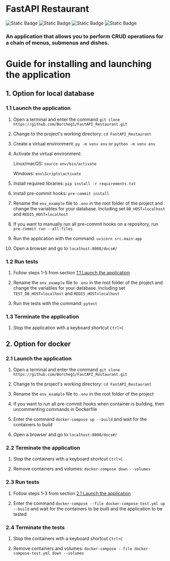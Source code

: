 # FastAPI Restaurant
![Static Badge](https://img.shields.io/badge/Python-3.11-blue)
![Static Badge](https://img.shields.io/badge/FastAPI-red)
![Static Badge](https://img.shields.io/badge/Database-PostgreSQL-ygreen)
![Static Badge](https://img.shields.io/badge/ORM-SQLAlchemy-orange)

### An application that allows you to perform CRUD operations for a chain of menus, submenus and dishes.

# Guide for installing and launching the application
## 1. Option for local database


### **1.1 Launch the application**

1. Open a terminal and enter the command
`git clone https://github.com/Borcheg1/FastAPI_Restaurant.git`

2. Change to the project's working directory:
`cd FastAPI_Restaurant`

3. Create a virtual environment:
`py -m venv env` or `python -m venv env`

4. Activate the virtual environment:

    Linux/macOS: `source env/bin/activate`

    Windows: `env\Scripts\activate`

5. Install required libraries:
`pip install -r requirements.txt`

6. Install pre-commit hooks:
`pre-commit install`

7. Rename the `env_example` file to `.env` in the root folder of the project and change the
variables for your database. Including set `DB_HOST=localhost` and `REDIS_HOST=localhost`

8. If you want to manually run all pre-commit hooks on a repository, run `pre-commit run --all-files`

9. Run the application with the command:
`uvicorn src.main:app`

10. Open a browser and go to `localhost:8000/docs#/`

### **1.2 Run tests**

1. Follow steps 1-5 from section [1.1 Launch the application](#11-launch-the-application)

2. Rename the `env_example` file to `.env` in the root folder of the project and change the
variables for your database. Including set `TEST_DB_HOST=localhost` and `REDIS_HOST=localhost`

3. Run the tests with the command:
`pytest`

### **1.3 Terminate the application**

1. Stop the application with a keyboard shortcut `Ctrl+C`


## 2. Option for docker

### **2.1 Launch the application**

1. Open a terminal and enter the command
`git clone https://github.com/Borcheg1/FastAPI_Restaurant.git`

2. Change to the project's working directory:
`cd FastAPI_Restaurant`

3. Rename the `env_example` file to `.env` in the root folder of the project

4. If you want to run all pre-commit hooks when container is building, then uncommenting commands in Dockerfile

5. Enter the command `docker-compose up --build` and wait for the containers to build

6. Open a browser and go to `localhost:8000/docs#/`

### **2.2 Terminate the application**

1. Stop the containers with a keyboard shortcut `Ctrl+C`

2. Remove containers and volumes:
`docker-compose down --volumes`

### **2.3 Run tests**

1. Follow steps 1-3 from section [2.1 Launch the application](#21-launch-the-application)

2. Enter the command `docker-compose --file docker-compose-test.yml up --build`
and wait for the containers to be built and the application to be tested

### **2.4 Terminate the tests**

1. Stop the containers with a keyboard shortcut `Ctrl+C`

2. Remove containers and volumes:
`docker-compose --file docker-compose-test.yml down --volumes`<br><br><br>
